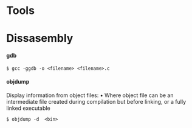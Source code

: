 # Tools

[Reverse Engineering, the Book]: http://beginners.re/


# Dissasembly


#### gdb
```
$ gcc -ggdb -o <filename> <filename>.c

```

#### objdump 

Display information from object files:
•  Where object file can be an intermediate file
created during compilation but before linking, or a
fully linked executable

```
$ objdump -d  <bin>
```

